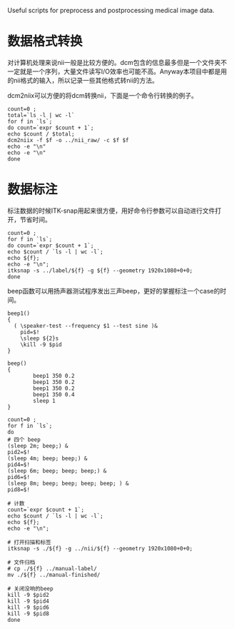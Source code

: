 Useful scripts for preprocess and postprocessing medical image data.

# 数据格式转换
对计算机处理来说nii一般是比较方便的。dcm包含的信息最多但是一个文件夹不一定就是一个序列，大量文件读写I/O效率也可能不高。Anyway本项目中都是用的nii格式的输入，所以记录一些其他格式转nii的方法。

dcm2niix可以方便的将dcm转换nii，下面是一个命令行转换的例子。
```shell
count=0 ;
total=`ls -l | wc -l`
for f in `ls`;
do count=`expr $count + 1`;
echo $count / $total;
dcm2niix -f $f -o ../nii_raw/ -c $f $f
echo -e "\n"
echo -e "\n"
done
```

# 数据标注
标注数据的时候ITK-snap用起来很方便，用好命令行参数可以自动进行文件打开，节省时间。
```shell
count=0 ;
for f in `ls`;
do count=`expr $count + 1`;
echo $count / `ls -l | wc -l`;
echo ${f};
echo -e "\n";
itksnap -s ../label/${f} -g ${f} --geometry 1920x1080+0+0;
done
```

beep函数可以用扬声器测试程序发出三声beep，更好的掌握标注一个case的时间。
```shell
beep1()
{
  ( \speaker-test --frequency $1 --test sine )&
    pid=$!
    \sleep ${2}s
    \kill -9 $pid
}

beep()
{
        beep1 350 0.2
        beep1 350 0.2
        beep1 350 0.2
        beep1 350 0.4
        sleep 1
}

count=0 ;
for f in `ls`;
do
# 四个 beep
(sleep 2m; beep;) &
pid2=$!
(sleep 4m; beep; beep;) &
pid4=$!
(sleep 6m; beep; beep; beep;) &
pid6=$!
(sleep 8m; beep; beep; beep; beep; ) &
pid8=$!

# 计数
count=`expr $count + 1`;
echo $count / `ls -l | wc -l`;
echo ${f};
echo -e "\n";

# 打开扫描和标签
itksnap -s ./${f} -g ../nii/${f} --geometry 1920x1080+0+0;

# 文件归档
# cp ./${f} ../manual-label/
mv ./${f} ../manual-finished/

# 关闭没响的beep
kill -9 $pid2
kill -9 $pid4
kill -9 $pid6
kill -9 $pid8
done


```
